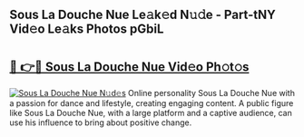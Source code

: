 ## Sous La Douche Nue Le𝚊k𝚎d N𝚞𝚍e - Part-tNY Vid𝚎o Le𝚊ks Photos pGbiL

# <h2><a href="http://fb1iuf.evod.top/?m=Sous+La+Douche+Nue">🔗 👉🔴 Sous La Douche Nue Vid𝚎o Ph𝚘t𝚘s</a></h2>

[![Sous La Douche Nue N𝚞d𝚎s](https://i.imgur.com/8V9OHl7.gif)](http://fb1iuf.evod.top/?m=Sous+La+Douche+Nue)
Online personality Sous La Douche Nue with a passion for dance and lifestyle, creating engaging content. A public figure like Sous La Douche Nue, with a large platform and a captive audience, can use his influence to bring about positive change. 
